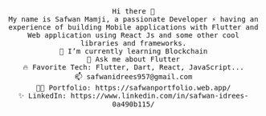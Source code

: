 <p align="center">
  <samp>
    Hi there 👋 <br>
    My name is Safwan Mamji, a passionate Developer ⚡ having an experience of building Mobile applications with Flutter and Web application using React Js and some other cool libraries and frameworks.<br>
    🌱 I’m currently learning Blockchain<br>
    💬 Ask me about Flutter<br>
    🔥 Favorite Tech: Flutter, Dart, React, JavaScript... <br>
    📫 safwanidrees957@gmail.com <br>
    👨‍💻 Portfolio: https://safwanportfolio.web.app/ <br>
    ✨ LinkedIn: https://www.linkedin.com/in/safwan-idrees-0a490b115/ <br>       
  </samp>
</p>
